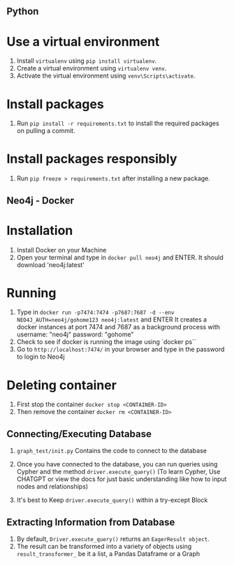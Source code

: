 ## Python 
# Use a virtual environment
1. Install `virtualenv` using `pip install virtualenv`.
2. Create a virtual environment using `virtualenv venv`.
3. Activate the virtual environment using `venv\Scripts\activate`.

# Install packages
1. Run `pip install -r requirements.txt` to install the required packages on pulling a commit.

# Install packages responsibly
1. Run `pip freeze > requirements.txt` after installing a new package.


## Neo4j - Docker
# Installation
1. Install Docker on your Machine
2. Open your terminal and type in `docker pull neo4j` and ENTER. It should download 'neo4j:latest'

# Running
1. Type in `docker run -p7474:7474 -p7687:7687 -d --env NEO4J_AUTH=neo4j/gohome123 neo4j:latest` and ENTER
   It creates a docker instances at port 7474 and 7687 as a background process with
   username: "neo4j"
   password: "gohome"
2. Check to see if docker is running the image using `docker ps``
3. Go to `http://localhost:7474/` in your browser and type in the password to login to Neo4j

# Deleting container
1. First stop the container `docker stop <CONTAINER-ID>`
2. Then remove the container `docker rm <CONTAINER-ID>`


## Connecting/Executing Database
1. `graph_test/init.py` Contains the code to connect to the database 
2. Once you have connected to the database, you can run queries using Cypher and the method `driver.execute_query()`
(To learn Cypher, Use CHATGPT or view the docs for just basic understanding like how to input nodes and relationships)

3. It's best to Keep `driver.execute_query()` within a try-except Block

## Extracting Information from Database
1. By default, `Driver.execute_query()` returns an `EagerResult object`.
2. The result can be transformed into a variety of objects using `result_transformer_` be it a list, a Pandas Dataframe or a Graph 